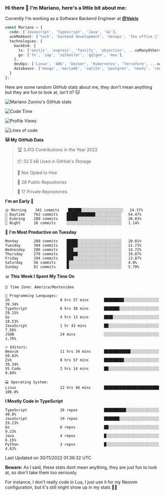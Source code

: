 ### Hi there 👋 I'm Mariano, here's a little bit about me:

Currently I'm working as a Software Backend Engineer at [**@Vairix**](https://vairix.com)

```ts
const Mariano = {
  code: ['Javascript', 'Typescript', 'Java', 'Go'],
  askMeAbout: ['tech', 'backend development', 'devops', 'the office 💼'],
  technologies: {
    backEnd: {
      ts: ['nestjs', 'express', 'fastify', 'objection', ...soManyOthersFrameworks],
      go: ['fx', 'zap', 'sqlboiler', 'gqlgen', 'mux'],
    },
    devOps: ['Linux', 'AWS', 'Docker', 'Kubernetes', 'Terraform', ...soManyOthersTools],
    databases: ['mongo', 'mariadb', 'sqlite', 'postgres', 'neo4j', 'redis'],
  }
};
```

Here are some random GitHub stats about me, they don't mean anything but they are fun to look at, isn't it? 🐱

![Mariano Zunino's GitHub stats](https://github-readme-stats.vercel.app/api?username=marianozunino&count_private=true&show_icons=true&theme=radical)

<!--START_SECTION:waka-->
![Code Time](http://img.shields.io/badge/Code%20Time-349%20hrs%2011%20mins-blue)

![Profile Views](http://img.shields.io/badge/Profile%20Views-0-blue)

![Lines of code](https://img.shields.io/badge/From%20Hello%20World%20I%27ve%20Written-374%20Thousand%20lines%20of%20code-blue)

**🐱 My GitHub Data** 

> 🏆 3,413 Contributions in the Year 2022
 > 
> 📦 32.5 kB Used in GitHub's Storage 
 > 
> 🚫 Not Opted to Hire
 > 
> 📜 28 Public Repositories 
 > 
> 🔑 17 Private Repositories  
 > 
**I'm an Early 🐤** 

```text
🌞 Morning    341 commits    ██████░░░░░░░░░░░░░░░░░░░   24.37% 
🌆 Daytime    762 commits    █████████████░░░░░░░░░░░░   54.47% 
🌃 Evening    280 commits    █████░░░░░░░░░░░░░░░░░░░░   20.01% 
🌙 Night      16 commits     ░░░░░░░░░░░░░░░░░░░░░░░░░   1.14%

```
📅 **I'm Most Productive on Tuesday** 

```text
Monday       280 commits    █████░░░░░░░░░░░░░░░░░░░░   20.01% 
Tuesday      304 commits    █████░░░░░░░░░░░░░░░░░░░░   21.73% 
Wednesday    206 commits    ███░░░░░░░░░░░░░░░░░░░░░░   14.72% 
Thursday     278 commits    █████░░░░░░░░░░░░░░░░░░░░   19.87% 
Friday       194 commits    ███░░░░░░░░░░░░░░░░░░░░░░   13.87% 
Saturday     56 commits     █░░░░░░░░░░░░░░░░░░░░░░░░   4.0% 
Sunday       81 commits     █░░░░░░░░░░░░░░░░░░░░░░░░   5.79%

```


📊 **This Week I Spent My Time On** 

```text
⌚︎ Time Zone: America/Montevideo

💬 Programming Languages: 
sh                       8 hrs 57 mins       █████████░░░░░░░░░░░░░░░░   39.34% 
TypeScript               6 hrs 38 mins       ███████░░░░░░░░░░░░░░░░░░   29.15% 
Go                       4 hrs 13 mins       ████░░░░░░░░░░░░░░░░░░░░░   18.53% 
JavaScript               1 hr 43 mins        ██░░░░░░░░░░░░░░░░░░░░░░░   7.56% 
JSON                     24 mins             ░░░░░░░░░░░░░░░░░░░░░░░░░   1.76%

🔥 Editors: 
Neovim                   11 hrs 34 mins      ████████████░░░░░░░░░░░░░   50.82% 
Zsh                      8 hrs 57 mins       █████████░░░░░░░░░░░░░░░░   39.34% 
VS Code                  2 hrs 14 mins       ██░░░░░░░░░░░░░░░░░░░░░░░   9.84%

💻 Operating System: 
Linux                    22 hrs 46 mins      █████████████████████████   100.0%

```

**I Mostly Code in TypeScript** 

```text
TypeScript               26 repos            ██████████░░░░░░░░░░░░░░░   40.0% 
JavaScript               19 repos            ███████░░░░░░░░░░░░░░░░░░   29.23% 
Go                       6 repos             ██░░░░░░░░░░░░░░░░░░░░░░░   9.23% 
Java                     4 repos             █░░░░░░░░░░░░░░░░░░░░░░░░   6.15% 
Python                   3 repos             █░░░░░░░░░░░░░░░░░░░░░░░░   4.62%

```



 Last Updated on 30/11/2022 01:36:32 UTC
<!--END_SECTION:waka-->

**Beware:** As I said, these stats dont mean anything, they are just fun to look at, so don't take them too seriously.

For instance, I don't really code in Lua, I just use it for my Neovim configuration, but it's still might show up in my stats 🤷‍♂️
